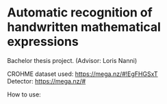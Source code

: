 # Automatic recognition of handwritten mathematical expressions

Bachelor thesis project. (Advisor: Loris Nanni)

CROHME dataset used: https://mega.nz/#!EgFHGSxT  
Detector: https://mega.nz/#

How to use:



